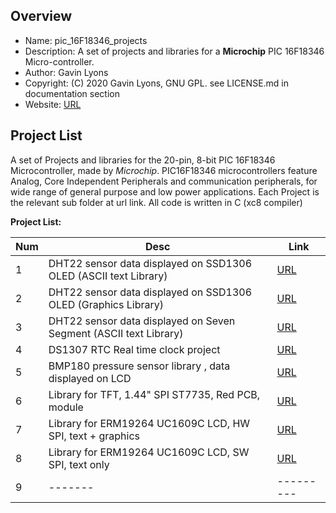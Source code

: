 Overview
--------------------------------------------
* Name: pic_16F18346_projects
* Description: A set of projects and libraries for a **Microchip** 
 PIC 16F18346 Micro-controller.
* Author: Gavin Lyons 
* Copyright: (C) 2020 Gavin Lyons, GNU GPL. see LICENSE.md in documentation section
* Website: [URL](https://gavinlyonsrepo.github.io/)

Project List
-----------------------------------------
A set of Projects and libraries for the 20-pin, 8-bit PIC 16F18346 Microcontroller,
made by *Microchip*.  PIC16F18346 microcontrollers feature Analog, Core Independent Peripherals and communication peripherals, for wide range of general purpose and low power applications. 
Each Project is the relevant sub folder at url link. All code is written in C (xc8 compiler)

**Project List:**

| Num | Desc | Link |
| --- | --- | --- |
| 1 |  DHT22 sensor data displayed on SSD1306 OLED (ASCII text Library)  | [URL](projects/oled_dht22) |
| 2 |  DHT22 sensor data displayed on SSD1306 OLED (Graphics Library)  | [URL](projects/oled_dht22_graph) |
| 3 |  DHT22 sensor data displayed on Seven Segment (ASCII text Library)  | [URL](projects/7seg_dht22) |
| 4 |  DS1307 RTC Real time clock project| [URL](projects/ds1307) |
| 5 |  BMP180 pressure sensor library , data displayed on LCD | [URL](projects/bmp180) |
| 6 |  Library for TFT, 1.44" SPI ST7735, Red PCB, module  | [URL](projects/ST7735) |
| 7 |  Library for ERM19264 UC1609C LCD, HW SPI, text + graphics | [URL](projects/uc1609) |
| 8 |  Library for ERM19264 UC1609C LCD, SW SPI, text only | [URL](projects/uc1609_text) |
| 9 |  ------- |--------- |


